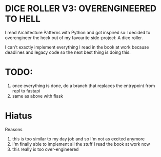 # DICE ROLLER V3: OVERENGINEERED TO HELL

I read Architecture Patterns with Python and got inspired so I decided to overengineer the heck out of my favourite side-project: A dice roller.

I can't exactly implement everything I read in the book at work because deadlines and legacy code so the next best thing is doing this.

# TODO:

1. once everything is done, do a branch that replaces the entrypoint from repl to fastapi
2. same as above with flask

# Hiatus

Reasons

1. this is too similar to my day job and so I'm not as excited anymore
2. I'm finally able to implement all the stuff I read the book at work now
3. this really is too over-engineered
